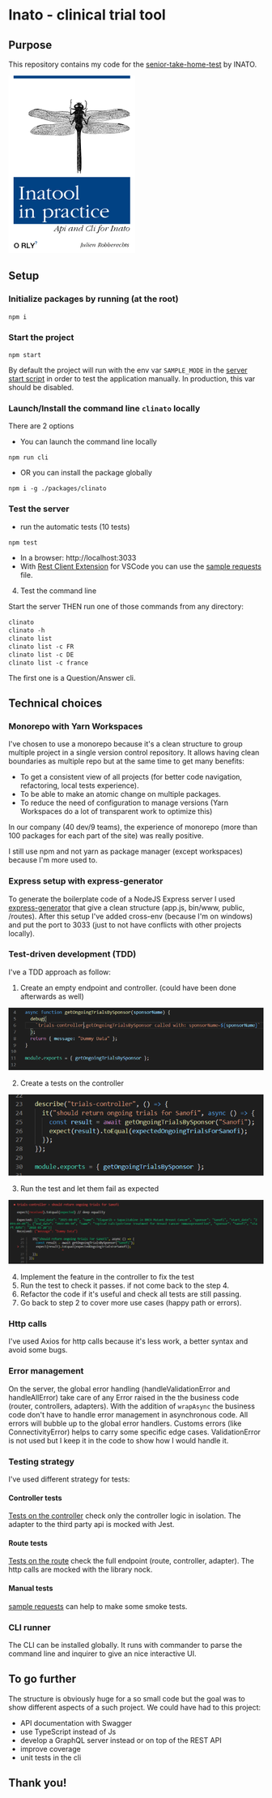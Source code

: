 # Inato - clinical trial tool

## Purpose

This repository contains my code for the [senior-take-home-test](https://github.com/inato/senior-take-home-test) by INATO.

![Inato tool](doc-resources/cover.png)

## Setup

### Initialize packages by running (at the root)

```
npm i
```

### Start the project

```
npm start
```

By default the project will run with the env var `SAMPLE_MODE` in the [server start script](.\packages\server\package.json) in order to test the application manually. In production, this var should be disabled.

### Launch/Install the command line `clinato` locally

There are 2 options

- You can launch the command line locally

```
npm run cli
```

- OR you can install the package globally

```
npm i -g ./packages/clinato
```

### Test the server

- run the automatic tests (10 tests)

```
npm test
```

- In a browser: http://localhost:3033
- With [Rest Client Extension](https://marketplace.visualstudio.com/items?itemName=humao.rest-client) for VSCode you can use the [sample requests](.\packages\server\tests\manual\ongoingTrials.http) file.

4. Test the command line

Start the server THEN run one of those commands from any directory:

```
clinato
clinato -h
clinato list
clinato list -c FR
clinato list -c DE
clinato list -c france
```

The first one is a Question/Answer cli.

## Technical choices

### Monorepo with Yarn Workspaces

I've chosen to use a monorepo because it's a clean structure to group multiple project in a single version control repository. It allows having clean boundaries as multiple repo but at the same time to get many benefits:

- To get a consistent view of all projects (for better code navigation, refactoring, local tests experience).
- To be able to make an atomic change on multiple packages.
- To reduce the need of configuration to manage versions (Yarn Workspaces do a lot of transparent work to optimize this)

In our company (40 dev/9 teams), the experience of monorepo (more than 100 packages for each part of the site) was really positive.

I still use npm and not yarn as package manager (except workspaces) because I'm more used to.

### Express setup with express-generator

To generate the boilerplate code of a NodeJS Express server I used [express-generator](https://www.npmjs.com/package/express-generator) that give a clean structure (app.js, bin/www, public, /routes). After this setup I've added cross-env (because I'm on windows) and put the port to 3033 (just to not have conflicts with other projects locally).

### Test-driven development (TDD)

I've a TDD approach as follow:

1. Create an empty endpoint and controller. (could have been done afterwards as well)

![dummy controller](doc-resources/dummy-controller.png)

2. Create a tests on the controller

![controller tests](doc-resources/controller-tests.png)

3. Run the test and let them fail as expected

![Failing test](doc-resources/failing-test.png)

4. Implement the feature in the controller to fix the test
5. Run the test to check it passes. if not come back to the step 4.
6. Refactor the code if it's useful and check all tests are still passing.
7. Go back to step 2 to cover more use cases (happy path or errors).

### Http calls

I've used Axios for http calls because it's less work, a better syntax and avoid some bugs.

### Error management

On the server, the global error handling (handleValidationError and handleAllError) take care of any Error raised in the the business code (router, controllers, adapters).
With the addition of `wrapAsync` the business code don't have to handle error management in asynchronous code. All errors will bubble up to the global error handlers.
Customs errors (like ConnectivityError) helps to carry some specific edge cases. ValidationError is not used but I keep it in the code to show how I would handle it.

### Testing strategy

I've used different strategy for tests:

#### Controller tests

[Tests on the controller](.\packages\server\controllers\trials-controller.test.js) check only the controller logic in isolation. The adapter to the third party api is mocked with Jest.

#### Route tests

[Tests on the route](.\packages\server\routes\ongoingTrials.test.js) check the full endpoint (route, controller, adapter). The http calls are mocked with the library nock.

#### Manual tests

[sample requests](.\packages\server\tests\manual\ongoingTrials.http) can help to make some smoke tests.

### CLI runner

The CLI can be installed globally. It runs with commander to parse the command line and inquirer to give an nice interactive UI.

## To go further

The structure is obviously huge for a so small code but the goal was to show different aspects of a such project.
We could have had to this project:

- API documentation with Swagger
- use TypeScript instead of Js
- develop a GraphQL server instead or on top of the REST API
- improve coverage
- unit tests in the cli

## Thank you!
